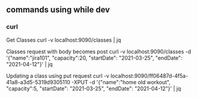 

## commands using while dev

### curl

Get Classes
    curl -v  localhost:9090/classes | jq

Classes request with body becomes post 
    curl -v  localhost:9090/classes -d '{"name":"jira101", "capacity":20, "startDate": "2021-03-25", "endDate": "2021-04-12"}' | jq

Updating a class using put request
    curl -v  localhost:9090/ff06487d-4f5a-41a8-a3d5-5319d9305110 -XPUT -d '{"name":"home old workout", "capacity":5, "startDate": "2021-03-25", "endDate": "2021-04-12"}' | jq